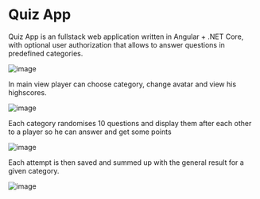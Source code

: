 # Quiz App
Quiz App is an fullstack web application written in Angular + .NET Core, with optional user authorization that allows to answer questions in predefined categories.

![image](https://github.com/Chatyis/Quiz-App/assets/32648007/673e7720-24a9-46d5-a764-ac0510a8e57a)

In main view player can choose category, change avatar and view his highscores.

![image](https://github.com/Chatyis/Quiz-App/assets/32648007/dfaf9dda-d6d6-450c-9dee-55ba89f727f3)

Each category randomises 10 questions and display them after each other to a player so he can answer and get some points

![image](https://github.com/Chatyis/Quiz-App/assets/32648007/a23a4884-6b9a-4448-8886-9da02a395712)

Each attempt is then saved and summed up with the general result for a given category.
 
![image](https://github.com/Chatyis/Quiz-App/assets/32648007/1f262393-fce8-4770-bc9d-20592479cb6d)
